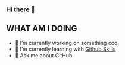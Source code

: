 ### Hi there 👋

## WHAT AM I DOING

- 🔭 I’m currently working on something cool
- 🌱 I’m currently learning with [Github Skills](https://skills.github.com/)
- 💬 Ask me about GitHub


<!--
**Pauiam/pauiam** is a ✨ _special_ ✨ repository because its `README.md` (this file) appears on your GitHub profile.

Here are some ideas to get you started:

- 🔭 I’m currently working on ...
- 🌱 I’m currently learning ...
- 👯 I’m looking to collaborate on ...
- 🤔 I’m looking for help with ...
- 💬 Ask me about ...
- 📫 How to reach me: ...
- 😄 Pronouns: ...
- ⚡ Fun fact: ...
-->
